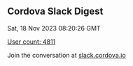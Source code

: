 ## Cordova Slack Digest
Sat, 18 Nov 2023 08:20:26 GMT

[User count: 4811](https://cordova.slack.com/)


Join the conversation at [slack.cordova.io](http://slack.cordova.io/)
